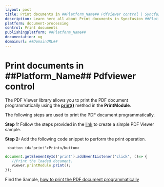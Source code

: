 ```yaml
---
layout: post
title: Print documents in ##Platform_Name## Pdfviewer control | Syncfusion
description: Learn here all about Print documents in Syncfusion ##Platform_Name## Pdfviewer control of Syncfusion Essential JS 2 and more.
platform: document-processing
control: Print documents
publishingplatform: ##Platform_Name##
documentation: ug
domainurl: ##DomainURL##
---
```


# Print documents in ##Platform_Name## Pdfviewer control

The PDF Viewer library allows you to print the PDF document programmatically using the [**print()**](https://ej2.syncfusion.com/documentation/api/pdfviewer/#print) method in the **PrintModule**.

The following steps are used to print the PDF document programmatically.

**Step 1:** Follow the steps provided in the [link](https://help.syncfusion.com/document-processing/pdf/pdf-viewer/javascript-es5/getting-started/) to create a simple PDF Viewer sample.

**Step 2:** Add the following code snippet to perform the print operation.

```
 <button id="print">Print</button>
```

```ts
document.getElementById('print').addEventListener('click', ()=> {
   //Print the loaded document.
   viewer.printModule.print();
});
```

Find the Sample, [how to print the PDF document programmatically](https://stackblitz.com/edit/rawhaj?devtoolsheight=33&file=index.js)